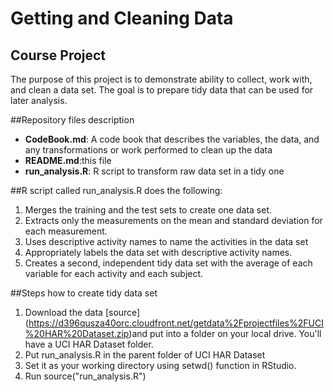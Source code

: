 # Getting and Cleaning Data

## Course Project
The purpose of this project is to demonstrate  ability to collect, work with, and clean a data set. 
The goal is to prepare tidy data that can be used for later analysis.

##Repository files description

* __CodeBook.md__:  A code book that describes the variables, the data, and any transformations or work  performed to clean up the data
* __README.md__:this file
* __run_analysis.R__: R script to transform raw data set in a tidy one


##R script called run_analysis.R  does the following:
1. Merges the training and the test sets to create one data set.
2. Extracts only the measurements on the mean and standard deviation for each measurement.
3. Uses descriptive activity names to name the activities in the data set
4. Appropriately labels the data set with descriptive activity names.
5. Creates a second, independent tidy data set with the average of each variable for each activity and each subject.


##Steps how to create tidy data set

1. Download the data [source] (https://d396qusza40orc.cloudfront.net/getdata%2Fprojectfiles%2FUCI%20HAR%20Dataset.zip)and put into a folder on your local drive. You'll have a UCI HAR Dataset folder.
2. Put run_analysis.R in the parent folder of UCI HAR Dataset
3. Set it as your working directory using setwd() function in RStudio.
4. Run source("run_analysis.R")
